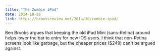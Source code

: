 ```yaml
---
title: "The Zombie iPad"
date: 2014-10-26
link: https://brooksreview.net/2014/10/zombie-ipad/
---
```

 Ben Brooks argues that keeping the old iPad Mini (sans-Retina) around helps lower the bar to entry for new iOS users. I think that non-Retina screens look like garbage, but the cheaper prices ($249) can't be argued against.
